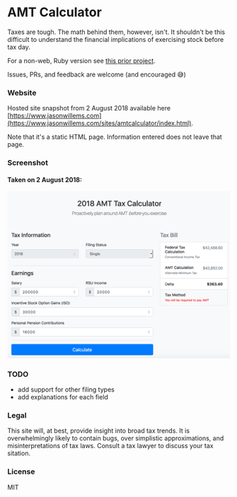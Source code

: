 # AMT Calculator

Taxes are tough. The math behind them, however, isn't. It shouldn't be this difficult to understand the financial implications of exercising stock before tax day.

For a non-web, Ruby version see [this prior project](https://github.com/at1as/AMT_Calculator).

Issues, PRs, and feedback are welcome (and encouraged 😅)

### Website

Hosted site snapshot from 2 August 2018 available here [https://www.jasonwillems.com](https://www.jasonwillems.com/sites/amtcalculator/index.html).

Note that it's a static HTML page. Information entered does not leave that page.

### Screenshot

#### Taken on 2 August 2018:

![screenshot](https://github.com/at1as/at1as.github.io/raw/master/github_repo_assets/amt_calculator_1.png)

### TODO

* add support for other filing types
* add explanations for each field

### Legal

This site will, at best, provide insight into broad tax trends. It is overwhelmingly likely to contain bugs, over simplistic approximations, and misinterpretations of tax laws. Consult a tax lawyer to discuss your tax sitation.

### License

MIT

